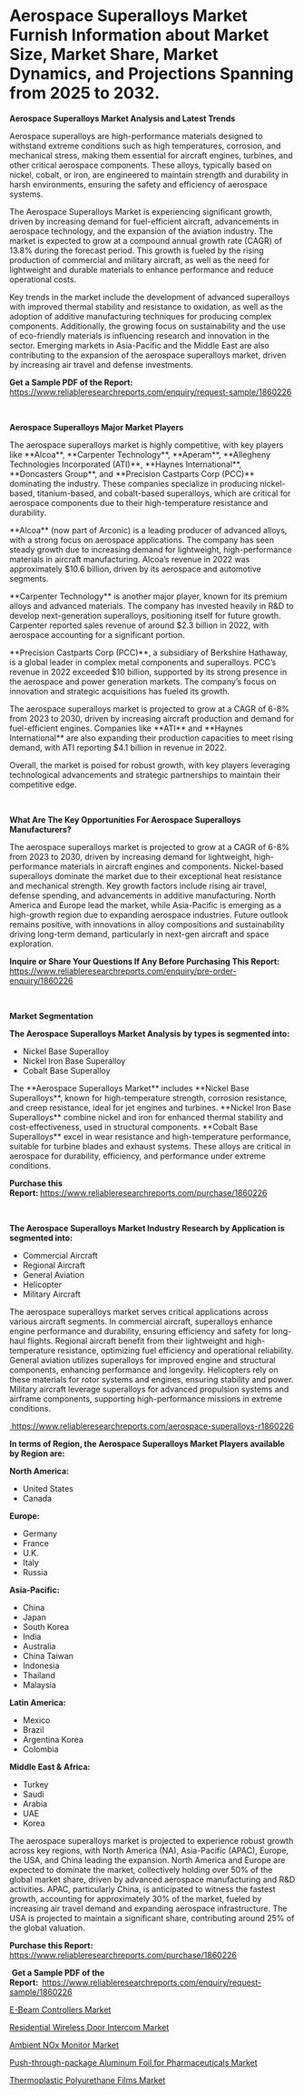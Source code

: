 <p><h1>Aerospace Superalloys Market Furnish Information about Market Size, Market Share, Market Dynamics, and Projections Spanning from 2025 to 2032.</h1></p><p><strong>Aerospace Superalloys Market Analysis and Latest Trends</strong></p>
<p><p>Aerospace superalloys are high-performance materials designed to withstand extreme conditions such as high temperatures, corrosion, and mechanical stress, making them essential for aircraft engines, turbines, and other critical aerospace components. These alloys, typically based on nickel, cobalt, or iron, are engineered to maintain strength and durability in harsh environments, ensuring the safety and efficiency of aerospace systems.</p><p>The Aerospace Superalloys Market is experiencing significant growth, driven by increasing demand for fuel-efficient aircraft, advancements in aerospace technology, and the expansion of the aviation industry. The market is expected to grow at a compound annual growth rate (CAGR) of 13.8% during the forecast period. This growth is fueled by the rising production of commercial and military aircraft, as well as the need for lightweight and durable materials to enhance performance and reduce operational costs.</p><p>Key trends in the market include the development of advanced superalloys with improved thermal stability and resistance to oxidation, as well as the adoption of additive manufacturing techniques for producing complex components. Additionally, the growing focus on sustainability and the use of eco-friendly materials is influencing research and innovation in the sector. Emerging markets in Asia-Pacific and the Middle East are also contributing to the expansion of the aerospace superalloys market, driven by increasing air travel and defense investments.</p></p>
<p><strong>Get a Sample PDF of the Report:&nbsp;</strong> <a href="https://www.reliableresearchreports.com/enquiry/request-sample/1860226?utm_campaign=2109&utm_medium=2&utm_source=Github&utm_content=ia&utm_term=24012025&utm_id=aerospace-superalloys">https://www.reliableresearchreports.com/enquiry/request-sample/1860226</a></p>
<p>&nbsp;</p>
<p><strong>Aerospace Superalloys Major Market Players</strong></p>
<p><p>The aerospace superalloys market is highly competitive, with key players like **Alcoa**, **Carpenter Technology**, **Aperam**, **Allegheny Technologies Incorporated (ATI)**, **Haynes International**, **Doncasters Group**, and **Precision Castparts Corp (PCC)** dominating the industry. These companies specialize in producing nickel-based, titanium-based, and cobalt-based superalloys, which are critical for aerospace components due to their high-temperature resistance and durability.</p><p>**Alcoa** (now part of Arconic) is a leading producer of advanced alloys, with a strong focus on aerospace applications. The company has seen steady growth due to increasing demand for lightweight, high-performance materials in aircraft manufacturing. Alcoa’s revenue in 2022 was approximately $10.6 billion, driven by its aerospace and automotive segments.</p><p>**Carpenter Technology** is another major player, known for its premium alloys and advanced materials. The company has invested heavily in R&D to develop next-generation superalloys, positioning itself for future growth. Carpenter reported sales revenue of around $2.3 billion in 2022, with aerospace accounting for a significant portion.</p><p>**Precision Castparts Corp (PCC)**, a subsidiary of Berkshire Hathaway, is a global leader in complex metal components and superalloys. PCC’s revenue in 2022 exceeded $10 billion, supported by its strong presence in the aerospace and power generation markets. The company’s focus on innovation and strategic acquisitions has fueled its growth.</p><p>The aerospace superalloys market is projected to grow at a CAGR of 6-8% from 2023 to 2030, driven by increasing aircraft production and demand for fuel-efficient engines. Companies like **ATI** and **Haynes International** are also expanding their production capacities to meet rising demand, with ATI reporting $4.1 billion in revenue in 2022.</p><p>Overall, the market is poised for robust growth, with key players leveraging technological advancements and strategic partnerships to maintain their competitive edge.</p></p>
<p>&nbsp;</p>
<p><strong>What Are The Key Opportunities For Aerospace Superalloys Manufacturers?</strong></p>
<p><p>The aerospace superalloys market is projected to grow at a CAGR of 6-8% from 2023 to 2030, driven by increasing demand for lightweight, high-performance materials in aircraft engines and components. Nickel-based superalloys dominate the market due to their exceptional heat resistance and mechanical strength. Key growth factors include rising air travel, defense spending, and advancements in additive manufacturing. North America and Europe lead the market, while Asia-Pacific is emerging as a high-growth region due to expanding aerospace industries. Future outlook remains positive, with innovations in alloy compositions and sustainability driving long-term demand, particularly in next-gen aircraft and space exploration.</p></p>
<p><strong>Inquire or Share Your Questions If Any Before Purchasing This Report:</strong> <a href="https://www.reliableresearchreports.com/enquiry/pre-order-enquiry/1860226?utm_campaign=2109&utm_medium=2&utm_source=Github&utm_content=ia&utm_term=24012025&utm_id=aerospace-superalloys">https://www.reliableresearchreports.com/enquiry/pre-order-enquiry/1860226</a></p>
<p>&nbsp;</p>
<p><strong>Market Segmentation</strong></p>
<p><strong>The Aerospace Superalloys Market Analysis by types is segmented into:</strong></p>
<p><ul><li>Nickel Base Superalloy</li><li>Nickel Iron Base Superalloy</li><li>Cobalt Base Superalloy</li></ul></p>
<p><p>The **Aerospace Superalloys Market** includes **Nickel Base Superalloys**, known for high-temperature strength, corrosion resistance, and creep resistance, ideal for jet engines and turbines. **Nickel Iron Base Superalloys** combine nickel and iron for enhanced thermal stability and cost-effectiveness, used in structural components. **Cobalt Base Superalloys** excel in wear resistance and high-temperature performance, suitable for turbine blades and exhaust systems. These alloys are critical in aerospace for durability, efficiency, and performance under extreme conditions.</p></p>
<p><strong>Purchase this Report:&nbsp;</strong><a href="https://www.reliableresearchreports.com/purchase/1860226?utm_campaign=2109&utm_medium=2&utm_source=Github&utm_content=ia&utm_term=24012025&utm_id=aerospace-superalloys">https://www.reliableresearchreports.com/purchase/1860226</a></p>
<p>&nbsp;</p>
<p><strong>The Aerospace Superalloys Market Industry Research by Application is segmented into:</strong></p>
<p><ul><li>Commercial Aircraft</li><li>Regional Aircraft</li><li>General Aviation</li><li>Helicopter</li><li>Military Aircraft</li></ul></p>
<p><p>The aerospace superalloys market serves critical applications across various aircraft segments. In commercial aircraft, superalloys enhance engine performance and durability, ensuring efficiency and safety for long-haul flights. Regional aircraft benefit from their lightweight and high-temperature resistance, optimizing fuel efficiency and operational reliability. General aviation utilizes superalloys for improved engine and structural components, enhancing performance and longevity. Helicopters rely on these materials for rotor systems and engines, ensuring stability and power. Military aircraft leverage superalloys for advanced propulsion systems and airframe components, supporting high-performance missions in extreme conditions.</p></p>
<p><a href="https://www.reliableresearchreports.com/aerospace-superalloys-r1860226?utm_campaign=2109&utm_medium=2&utm_source=Github&utm_content=ia&utm_term=24012025&utm_id=aerospace-superalloys">&nbsp;https://www.reliableresearchreports.com/aerospace-superalloys-r1860226</a></p>
<p><strong>In terms of Region, the Aerospace Superalloys Market Players available by Region are:</strong></p>
<p>
    <p> <strong> North America: </strong>
        <ul>
            <li>United States</li>
            <li>Canada</li>
        </ul>
        </p> 
    <p> <strong> Europe: </strong>
        <ul>
            <li>Germany</li>
            <li>France</li>
            <li>U.K.</li>
            <li>Italy</li>
            <li>Russia</li>
        </ul>
        </p> 
    <p> <strong> Asia-Pacific: </strong>
        <ul>
            <li>China</li>
            <li>Japan</li>
            <li>South Korea</li>
            <li>India</li>
            <li>Australia</li>
            <li>China Taiwan</li>
            <li>Indonesia</li>
            <li>Thailand</li>
            <li>Malaysia</li>
        </ul>
        </p> 
    <p> <strong> Latin America: </strong>
        <ul>
            <li>Mexico</li>
            <li>Brazil</li>
            <li>Argentina Korea</li>
            <li>Colombia</li>
        </ul>
        </p> 
    <p> <strong> Middle East & Africa: </strong>
        <ul>
            <li>Turkey</li>
            <li>Saudi</li>
            <li>Arabia</li>
            <li>UAE</li>
            <li>Korea</li>
        </ul>
    </p>
    </p>
<p><p>The aerospace superalloys market is projected to experience robust growth across key regions, with North America (NA), Asia-Pacific (APAC), Europe, the USA, and China leading the expansion. North America and Europe are expected to dominate the market, collectively holding over 50% of the global market share, driven by advanced aerospace manufacturing and R&D activities. APAC, particularly China, is anticipated to witness the fastest growth, accounting for approximately 30% of the market, fueled by increasing air travel demand and expanding aerospace infrastructure. The USA is projected to maintain a significant share, contributing around 25% of the global valuation.</p></p>
<p><strong>Purchase this Report: </strong><a href="https://www.reliableresearchreports.com/purchase/1860226?utm_campaign=2109&utm_medium=2&utm_source=Github&utm_content=ia&utm_term=24012025&utm_id=aerospace-superalloys">https://www.reliableresearchreports.com/purchase/1860226</a></p>
<p>&nbsp;<strong>Get a Sample PDF of the Report:&nbsp;&nbsp;</strong><a href="https://www.reliableresearchreports.com/enquiry/request-sample/1860226?utm_campaign=2109&utm_medium=2&utm_source=Github&utm_content=ia&utm_term=24012025&utm_id=aerospace-superalloys">https://www.reliableresearchreports.com/enquiry/request-sample/1860226</a></p>
<p><strong></strong></p>
<p><p><a href="https://www.linkedin.com/pulse/strategic-insights-global-e-beam-controllers-market-trends-qfyhf?utm_campaign=2109&utm_medium=2&utm_source=Github&utm_content=ia&utm_term=24012025&utm_id=aerospace-superalloys">E-Beam Controllers Market</a></p><p><a href="https://www.linkedin.com/pulse/residential-wireless-door-intercom-market-growth-outlook-lm9nf?utm_campaign=2109&utm_medium=2&utm_source=Github&utm_content=ia&utm_term=24012025&utm_id=aerospace-superalloys">Residential Wireless Door Intercom Market</a></p><p><a href="https://www.linkedin.com/pulse/future-ambient-nox-monitor-market-global-forecast-trends-g8fff?utm_campaign=2109&utm_medium=2&utm_source=Github&utm_content=ia&utm_term=24012025&utm_id=aerospace-superalloys">Ambient NOx Monitor Market</a></p><p><a href="https://www.linkedin.com/pulse/unveiling-market-trends-global-push-through-package-aluminum-oo7kf?utm_campaign=2109&utm_medium=2&utm_source=Github&utm_content=ia&utm_term=24012025&utm_id=aerospace-superalloys">Push-through-package Aluminum Foil for Pharmaceuticals Market</a></p><p><a href="https://github.com/rahu1506/Market-Research-Report-List-6/blob/main/thermoplastic-polyurethane-films-market.md?utm_campaign=2109&utm_medium=2&utm_source=Github&utm_content=ia&utm_term=24012025&utm_id=aerospace-superalloys">Thermoplastic Polyurethane Films Market</a></p></p>